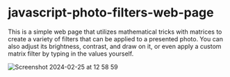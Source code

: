 # javascript-photo-filters-web-page

This is a simple web page that utilizes mathematical tricks with matrices to create a variety of filters that can be applied to a presented photo. You can also adjust its brightness, contrast, and draw on it, or even apply a custom matrix filter by typing in the values yourself.

![Screenshot 2024-02-25 at 12 58 59](https://github.com/UBevk/javascript-photo-filters-web-page/assets/125929632/d4d275b3-1dae-4e1e-944d-5eaebf1198e1)
